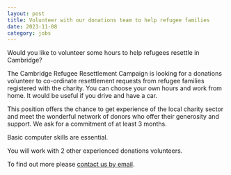```yaml
---
layout: post
title: Volunteer with our donations team to help refugee families
date: 2023-11-08
category: jobs
---
```


Would you like to volunteer some hours to help refugees resettle in Cambridge? 

The Cambridge Refugee Resettlement Campaign is looking for a donations volunteer to co-ordinate resettlement requests from refugee families registered with the charity. You can choose your own hours and work from home. It would be useful if you drive and have a car.

This position offers the chance to get experience of the local charity sector and meet the wonderful network of donors who offer their generosity  and support. We ask for a commitment of at least 3 months. 

Basic computer skills are essential. 

You will work with 2 other experienced donations volunteers.

To find out more please [contact us by email](admin@cambridgerefugees.org).
